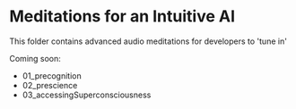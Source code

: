 # Meditations for an Intuitive AI

This folder contains advanced audio meditations for developers to 'tune in'

Coming soon:
- 01_precognition
- 02_prescience
- 03_accessingSuperconsciousness
